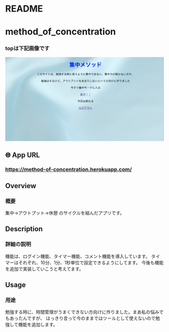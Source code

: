 # README

# method_of_concentration

### topは下記画像です
![concentrate.png](https://github.com/yu-egg/method_of_concentration/blob/master/concentrate.png?raw=true)


## 🌐 App URL

### **https://method-of-concentration.herokuapp.com/**


## Overview

### 概要 
集中→アウトプット→休憩 のサイクルを組んだアプリです。

## Description

### 詳細の説明　
機能は、ログイン機能、タイマー機能、コメント機能を導入しています。
タイマーはそれぞれ、10分、1分、1秒単位で設定できるようにしてます。
今後も機能を追加で実装していこうと考えてます。

## Usage

### 用途
勉強する時に、時間管理がうまくできない方向けに作りました。まあ私の悩みでもあったんですが、
はっきり言って今のままではツールとして使えないので勉強して機能を追加します。
